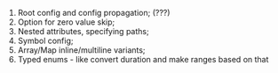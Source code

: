 1. Root config and config propagation; (???)
2. Option for zero value skip;
3. Nested attributes, specifying paths;
4. Symbol config;
5. Array/Map inline/multiline variants;
6. Typed enums - like convert duration and make ranges based on that
